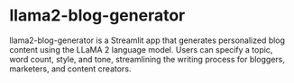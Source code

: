 # llama2-blog-generator
llama2-blog-generator is a Streamlit app that generates personalized blog content using the LLaMA 2 language model. Users can specify a topic, word count, style, and tone, streamlining the writing process for bloggers, marketers, and content creators.
